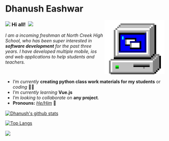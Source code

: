 # Dhanush Eashwar


<!-- 
    &nbsp; [![HitCount](http://hits.dwyl.com/TheDudeThatCode/TheDudeThatCode.svg)](http://hits.dwyl.com/TheDudeThatCode/TheDudeThatCode) 
-->

<img align="right" alt="PC GIF" src="https://github.com/TheDudeThatCode/TheDudeThatCode/blob/master/Assets/PC.gif" width="190" />

### <img src="https://github.com/TheDudeThatCode/TheDudeThatCode/blob/master/Assets/Hi.gif" width="29px"> **Hi all!** &nbsp;<img src="https://github.com/TheDudeThatCode/TheDudeThatCode/blob/master/Assets/Earth.gif" width="24px">

<p>
  <em>
    I am a incoming freshman at North Creek High School, who has been super interested in <b>software development</b> for the past three years. I have developed multiple mobile, ios and web applications to help students and teachers.
  </em>  
</p>

<br>

- I’m *currently* **creating python class work materials for my students** or *coding* 👨‍💻
-  I’m *currently learning* **Vue.js**
- I’m *looking to collaborate* on **any project**.
- **Pronouns:** [*He/Him*](https://pronoun.is/he) 🧔

<a href="https://github.com/DhanushE">
 <img align="center" src="https://github-readme-stats.vercel.app/api?username=DhanushE&show_icons=true&theme=dark&line_height=27" alt="Dhanush's github stats"/>
</a>

<br>

[![Top Langs](https://github-readme-stats.vercel.app/api/top-langs/?username=DhanushE)](https://github.com/anuraghazra/github-readme-stats)


<a href="https://github.com/DhanushE">
  <img align="center" src="https://github-readme-stats.vercel.app/api/top-langs/?username=DhanushEe&theme=dark&hide_langs_below=1" />
</a>



<br>
<!--
![Dhanush's github stats](https://github-readme-stats.vercel.app/api?username=DhanushE&show_icons=true&hide_border=true)
-->
